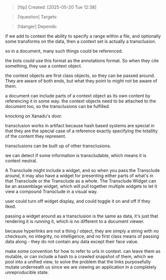 
>[!tip] Created: [2025-05-20 Tue 12:38]

>[!question] Targets: 

>[!danger] Depends: 

if we add to context the ability to specify a range within a file, and optionally some transforms on the data, then a context set is actually a transclusion.

so in a document, many such things could be referenced.

the bots could use this format as the annotations format.  So when they cite something, they use a context object.

the context objects are first class objects, so they can be passed around.  They are aware of both ends, but what they point to might not be aware of them.

a document can include parts of a context object as its own content by referencing it in some way.
the context objects need to be attached to the document too, so the transclusions can be fulfilled.

knocking on Xanadu's door.

transclusion works in artifact because hash based systems are special in that they are the special case of a reference exactly specifying the totallity of the content they represent.

transclusions can be built up of other transclusions.

we can detect if some information is transcludable, which means it is context neutral.

A Transclude might include a widget, and so when you pass the Transclude around, it may also have a widget for presenting either parts of what's in that Transclude or the Transclude as a whole. The Transclude Widget can be an assemblage widget, which will pull together multiple widgets to let it view a compound Transclude in a visual way. 

user could turn off widget display, and could toggle it on and off if they liked.

passing a widget around as a transclusion is the same as data, it's just that rendering it is running it, which is no different to a document viewer.

because hyperlinks are not a thing / object, they are simply a string with no checksum, no integrity, no intelligence, and no first class means of passing data along - they do not contain any data except their face value.

make some convention for how to refer to urls in context.  can leave them as mutable, or can include a hash to a crawled snapshot of them, which we pool into a unified view, to solve the problem that the links purposefully mutate underneath us since we are viewing an application in a completely unreproducible state.